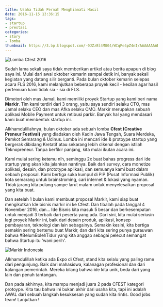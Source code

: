 ```yaml
---
title: Usaha Tidak Pernah Menghianati Hasil
date: 2016-11-15 13:36:15
tags: 
- startup
- prestasi
categories: 
- story
- lomba
thumbnail: https://3.bp.blogspot.com/-0JZzBl4MU04/WCqPe4pZ4nI/AAAAAAAADUE/B-ceG0fj6t4lEyYt8Jv8Lkvh_wZKfA45wCLcB/s1600/photo_2016-11-15_11-30-29.jpg
---
```

![Lomba Cfest 2016](https://3.bp.blogspot.com/-0JZzBl4MU04/WCqPe4pZ4nI/AAAAAAAADUE/B-ceG0fj6t4lEyYt8Jv8Lkvh_wZKfA45wCLcB/s1600/photo_2016-11-15_11-30-29.jpg)

Sudah lama sekali saya tidak memberikan artikel atau berita apapun di blog saya ini. Mulai dari awal oktober kemarin sampai detik ini, banyak sekali kegiatan yang datang silir berganti. Pada bulan oktober kemarin selepas acara FLS 2016, kami melanjutkan beberapa proyek kecil - kecilan agar hasil pertemuan kami tidak sia - sia di FLS.
<!-- more -->

Dimotori oleh mas Jamal, kami memiliki proyek Startup yang kami beri nama **Markir**. Tim kami terdiri dari 3 orang, yaitu saya sendiri selaku CTO, mas Jamal selaku CEO dan mas Afka selaku CMO. Markir merupakan sebuah aplikasi Mobile Payment untuk retibusi parkir. Banyak hal yang mendasari kami buat membentuk startup ini.

Alkhamdulillahnya, bulan oktober ada sebuah lomba **Cfest (Creative Preneur Festival)** yang diadakan oleh Kadin Jawa Tengah, Suara Merdeka, Pemkot Semarang & Udinus. Lomba ini mencari ide & protoype startup yang bergerak dibidang Kretatif atau sekarang lebih dikenal dengan istilah Teknopreneur. Tanpa berfikir panjang, kita mulai ikutan acara ini.

Kami mulai sering ketemu nih, seminggu 2x buat bahas progress dari ide startup yang akan kita jalankan nantinya. Baik dari survey, cara monetize aplikasi, desain, dan prototype aplikasi, dan semuanya kami buat dalam sebauh proposal. Kami bertiga suka kumpul di PIP (Pusat Informasi Publik) kota semarang untuk brainstroming, cari internet & lokasi yang nyaman. Tidak jarang kita pulang sampe larut malam untuk menyelesaikan proposal yang kita buat.


Dan setelah 1 bulan kami membuat proposal Markir, kami siap buat mengikutkan Ide bisnis markir ini ke Cfest. Dan tibalah pada tanggal 4 November 2016, dan... Ide Bisnis kita masuk 5 besar dan berkesempatan untuk menjadi 3 terbaik dari peserta yang ada. Dari sini, kita mulai seriusin lagi proyek Markir ini, baik dari desain produk, aplikasi, konsep pembayaran, teknologi dan lain sebagainya. Semakin kesini, kita bertiga semakin sering bertemu buat Markir, dan dari kita sering punya gurauwan bahwa #BelumBolehTidur yang kita anggap sebagai pelecut semangat bahwa Startup itu 'wani perih'.

![Markir Indonesia](https://2.bp.blogspot.com/-Zt9K6Um9CmE/WCqP0r77osI/AAAAAAAADUM/83YGYcztctQknLzUB9un-gdSwdBfPhhmwCLcB/s1600/photo_2016-11-15_11-30-40.jpg)

Alkhamdulillah ketika ada Expo di Cfest, stand kita selalu yang paling rame dari pengunjung. Baik dari mahasiswa, kalanagan profesional dan dari kalangan pemerintah. Mereka bilang bahwa ide kita unik, beda dari yang lain dan penuh tantangan.

Dan pada akhirnya, kita mampu menjadi juara 2 pada CFEST kategori protoype. Kita tau bahwa ini bukan akhir dari usaha kita, tapi ini adalah AWAL dari sebuah langkah kesuksesan yang sudah kita rintis. Good jobs team! Lanjutkan ! 